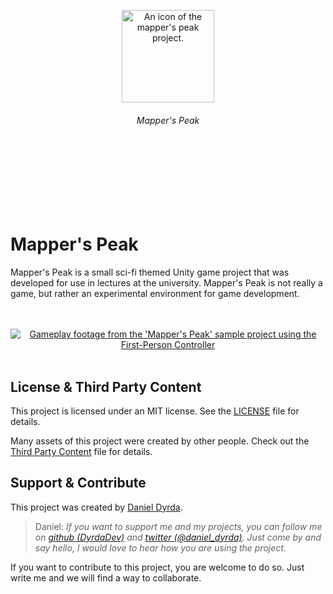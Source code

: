 <br>
<br>
<br>
<br>
<br>
<br>
<div align=center>
<a href="https://github.com/dyrdadev/mappers-peak">
    <img src="./Media/icon.png" alt="An icon of the mapper's peak project." width="148px"/>
</a>
</div>
<h6 align=center>
    Mapper's Peak
</h6>
<br>
<br>
<br>
<br>
<br>
<br>


# Mapper's Peak

Mapper's Peak is a small sci-fi themed Unity game project that was developed for use in lectures at the university. Mapper's Peak is not really a game, but rather an experimental environment for game development.

<p align=center>
    <br>
    <br>
    <a href="https://github.com/dyrdadev/mappers-peak">
        <img src="./Media/first_person_controller_github_preview.gif" alt="Gameplay footage from the 'Mapper's Peak' sample project using the First-Person Controller"/>
    </a>
    <br>
    <br>
</p>

## License & Third Party Content

This project is licensed under an MIT license. See the [LICENSE](/LICENSE) file for details.

Many assets of this project were created by other people. Check out the [Third Party Content](/ThirdPartyContent.md) file for details.


## Support & Contribute

This project was created by [Daniel Dyrda](https://dyrda.page).

> Daniel: _If you want to support me and my projects, you can follow me on [github (DyrdaDev)](https://github.com/DyrdaDev) and [twitter (@daniel_dyrda)](https://twitter.com/daniel_dyrda). Just come by and say hello, I would love to hear how you are using the project._

If you want to contribute to this project, you are welcome to do so. Just write me and we will find a way to collaborate.

